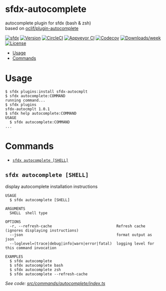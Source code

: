 sfdx-autocomplete
==========================

autocomplete plugin for sfdx (bash & zsh)  
based on [oclif/plugin-autocomplete](https://github.com/oclif/plugin-autocomplete)

[![sfdx](https://img.shields.io/badge/cli-sfdx-brightgreen.svg)](https://developer.salesforce.com/tools/sfdxcli)
[![Version](https://img.shields.io/npm/v/sfdx-autocmplt.svg)](https://npmjs.org/package/sfdx-autocmplt)
[![CircleCI](https://circleci.com/gh/jayree/sfdx-autocomplete-plugin.svg?style=shield)](https://circleci.com/gh/jayree/sfdx-autocomplete-plugin)
[![Appveyor CI](https://ci.appveyor.com/api/projects/status/github/jayree/sfdx-autocomplete-plugin?branch=master&svg=true)](https://ci.appveyor.com/project/jayree/sfdx-autocomplete-plugin/branch/master)
[![Codecov](https://codecov.io/gh/jayree/sfdx-autocomplete-plugin/branch/master/graph/badge.svg)](https://codecov.io/gh/jayree/sfdx-autocomplete-plugin)
[![Downloads/week](https://img.shields.io/npm/dw/sfdx-autocmplt.svg)](https://npmjs.org/package/sfdx-autocmplt)
[![License](https://img.shields.io/npm/l/sfdx-autocmplt.svg)](https://github.com/jayree/sfdx-autocomplete-plugin/blob/master/package.json)

<!-- toc -->
* [Usage](#usage)
* [Commands](#commands)
<!-- tocstop -->

# Usage

<!-- usage -->
```sh-session
$ sfdx plugins:install sfdx-autocmplt
$ sfdx autocomplete:COMMAND
running command...
$ sfdx plugins
sfdx-autocmplt 1.0.1
$ sfdx help autocomplete:COMMAND
USAGE
  $ sfdx autocomplete:COMMAND
...
```
<!-- usagestop -->

# Commands
<!-- commands -->
* [`sfdx autocomplete [SHELL]`](#sfdx-autocomplete-shell)

## `sfdx autocomplete [SHELL]`

display autocomplete installation instructions

```
USAGE
  $ sfdx autocomplete [SHELL]

ARGUMENTS
  SHELL  shell type

OPTIONS
  -r, --refresh-cache                             Refresh cache (ignores displaying instructions)
  --json                                          format output as json
  --loglevel=(trace|debug|info|warn|error|fatal)  logging level for this command invocation

EXAMPLES
  $ sfdx autocomplete
  $ sfdx autocomplete bash
  $ sfdx autocomplete zsh
  $ sfdx autocomplete --refresh-cache
```

_See code: [src/commands/autocomplete/index.ts](https://github.com/jayree/sfdx-autocomplete-plugin/blob/v1.0.1/src/commands/autocomplete/index.ts)_
<!-- commandsstop -->
